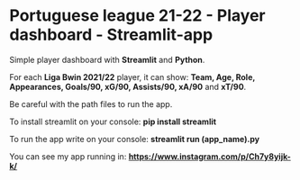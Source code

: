 # Portuguese league 21-22 - Player dashboard - Streamlit-app

Simple player dashboard with **Streamlit** and **Python**. 

For each **Liga Bwin 2021/22** player, it can show: **Team, Age, Role, Appearances, Goals/90, xG/90, Assists/90, xA/90** and **xT/90**.

Be careful with the path files to run the app.  

To install streamlit on your console:  **pip install streamlit**  

To run the app write on your console:  **streamlit run (app_name).py**

You can see my app running in: **https://www.instagram.com/p/Ch7y8yijk-k/**
